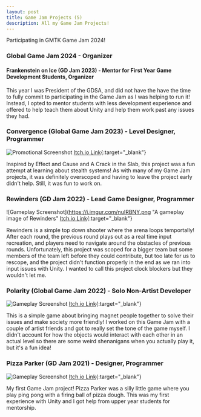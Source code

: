 ```yaml
---
layout: post
title: Game Jam Projects (5)
description: All my Game Jam Projects!
---
```


Participating in GMTK Game Jam 2024!

### Global Game Jam 2024 - Organizer ###

#### Frankenstein on Ice (GD Jam 2023) - Mentor for First Year Game Development Students, Organizer ####

This year I was President of the GDSA, and did not have the have the time to fully commit to participating in the Game Jam as I was helping to run it! Instead, I opted to mentor students with less development experience and offered to help teach them about Unity and help them work past any issues they had.

### Convergence (Global Game Jam 2023) - Level Designer, Programmer ###
![Promotional Screenshot](https://img.itch.zone/aW1hZ2UvMTkxMjQxNy8xMTIzOTc5Ni5wbmc=/original/hKICPw.png "A promotional image of Convergence")
[Itch.io Link](https://crater-364.itch.io/convergence){:target="_blank"}

Inspired by Effect and Cause and A Crack in the Slab, this project was a fun attempt at learning about stealth systems! As with many of my Game Jam projects, it was definitely overscoped and having to leave the project early didn't help. Still, it was fun to work on.

### Rewinders (GD Jam 2022) - Lead Game Designer, Programmer ###
![Gameplay Screenshot](https://i.imgur.com/nuIRBNY.png "A gameplay image of Rewinders"
[Itch.io Link](https://crater-364.itch.io/rewinders){:target="_blank"}

Rewinders is a simple top down shooter where the arena loops temportally! After each round, the previous round plays out as a real time input recreation, and players need to navigate around the obstacles of previous rounds. Unfortunately, this project was scoped for a bigger team but some members of the team left before they could contribute, but too late for us to rescope, and the project didn't function properly in the end as we ran into input issues with Unity. I wanted to call this project clock blockers but they wouldn't let me.

### Polarity (Global Game Jam 2022) - Solo Non-Artist Developer ###
![Gameplay Screenshot](https://i.imgur.com/JRoO4QC.png "A screenshot of Polarity")
[Itch.io Link](https://sinbadthepoet.itch.io/polarity){:target="_blank"}

This is a simple game about bringing magnet people together to solve their issues and make society more friendly! I worked on this Game Jam with a couple of artist friends and got to really set the tone of the game myself. I didn't account for how the objects would interact with each other in an actual level so there are some weird shenanigans when you actually play it, but it's a fun idea!

### Pizza Parker (GD Jam 2021) - Designer, Programmer ###
![Gameplay Screenshot](https://i.imgur.com/inAMK05.png "A screenshot of Pizza Parker")
[Itch.io Link](https://jjthething.itch.io/pizza-parker){:target="_blank"}

My first Game Jam project! Pizza Parker was a silly little game where you play ping pong with a firing ball of pizza dough. This was my first experience with Unity and I got help from upper year students for mentorship.